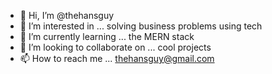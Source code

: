 - 👋 Hi, I’m @thehansguy
- 👀 I’m interested in ... solving business problems using tech
- 🌱 I’m currently learning ... the MERN stack
- 💞️ I’m looking to collaborate on ... cool projects
- 📫 How to reach me ... thehansguy@gmail.com

<!---
thehansguy/thehansguy is a ✨ special ✨ repository because its `README.md` (this file) appears on your GitHub profile.
You can click the Preview link to take a look at your changes.
--->
